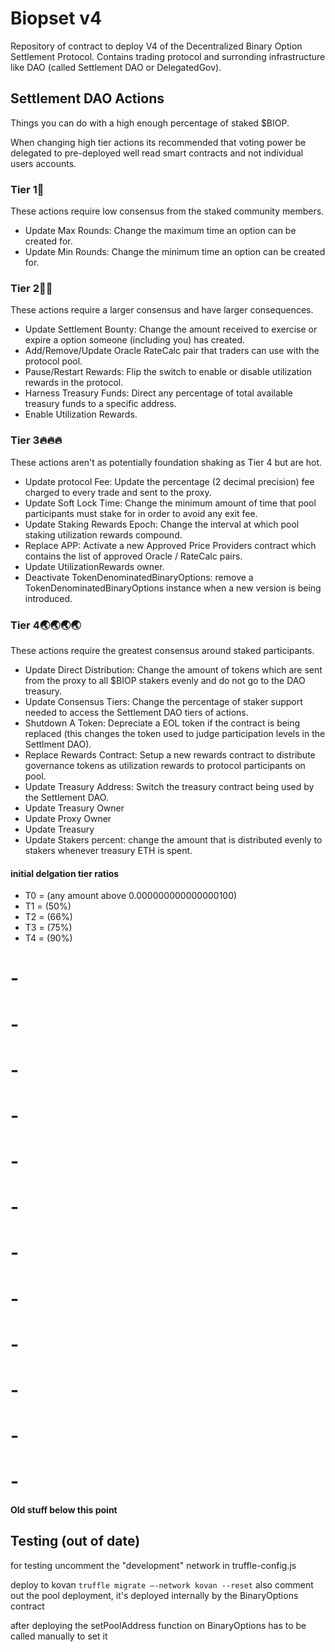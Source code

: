 # Biopset v4
Repository of contract to deploy V4 of the Decentralized Binary Option Settlement Protocol. Contains trading protocol and surronding infrastructure like DAO (called Settlement DAO or DelegatedGov).

## Settlement DAO Actions
Things you can do with a high enough percentage of staked $BIOP.

When changing high tier actions its recommended that voting power be delegated to pre-deployed well read smart contracts and not individual users accounts.


### Tier 1🌲
These actions require low consensus from the staked community members.
 - Update Max Rounds: Change the maximum time an option can be created for.
 - Update Min Rounds: Change the minimum time an option can be created for.

### Tier 2🤝🤝
These actions require a larger consensus and have larger consequences.
 - Update Settlement Bounty: Change the amount received to exercise or expire a option someone (including you) has created.
 - Add/Remove/Update Oracle RateCalc pair that traders can use with the protocol pool.
 - Pause/Restart Rewards: Flip the switch to enable or disable utilization rewards in the protocol.
 - Harness Treasury Funds: Direct any percentage of total available treasury funds to a specific address.
 - Enable Utilization Rewards.

### Tier 3🔥🔥🔥  
These actions aren't as potentially foundation shaking as Tier 4 but are hot.
 - Update protocol Fee: Update the percentage (2 decimal precision) fee charged to every trade and sent to the proxy.
 - Update Soft Lock Time: Change the minimum amount of time that pool participants must stake for in order to avoid any exit fee.
 - Update Staking Rewards Epoch: Change the interval at which pool staking utilization rewards compound.
 - Replace APP: Activate a new Approved Price Providers contract which contains the list of approved Oracle / RateCalc pairs.
 - Update UtilizationRewards owner.
 - Deactivate TokenDenominatedBinaryOptions: remove a TokenDenominatedBinaryOptions instance when a new version is being introduced.
 

### Tier 4🌏🌏🌏🌏
These actions require the greatest consensus around staked participants.
- Update Direct Distribution: Change the amount of tokens which are sent from the proxy to all $BIOP stakers evenly and do not go to the DAO treasury.
 - Update Consensus Tiers: Change the percentage of staker support needed to access the Settlement DAO tiers of actions.
 - Shutdown A Token: Depreciate a EOL token if the contract is being replaced (this changes the token used to judge participation levels in the Settlment DAO).
 - Replace Rewards Contract: Setup a new rewards contract to distribute governance tokens as utilization rewards to protocol participants on pool.
 - Update Treasury Address: Switch the treasury contract being used by the Settlement DAO.
 - Update Treasury Owner
 - Update Proxy Owner
 - Update Treasury
 - Update Stakers percent: change the amount that is distributed evenly to stakers whenever treasury ETH is spent.

#### initial delgation tier ratios
- T0 = (any amount above 0.000000000000000100)
- T1 = (50%)
- T2 = (66%)
- T3 = (75%)
- T4 = (90%)



# -
# -
# -
# -
# -
# -
# -
# -
# -
# -
# -
# -
#### Old stuff below this point




## Testing (out of date)

for testing uncomment the "development" network in truffle-config.js


deploy to kovan
```truffle migrate —-network kovan --reset```
also comment out the pool deployment, it's deployed internally by the BinaryOptions contract

after deploying the setPoolAddress function on BinaryOptions has to be called manually to set it
